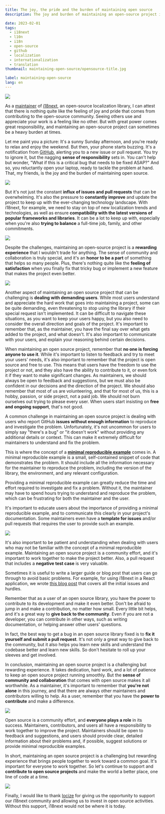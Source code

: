 ```yaml
---
title: The joy, the pride and the burden of maintaining open source
description: The joy and burden of maintaining an open-source project involves the influx of issues and pull requests, constant improvement, dealing with demanding users, and the importance of providing a minimal reproducible example to reduce time and effort for both maintainers and users, but despite the challenges, it is a rewarding experience that fosters a sense of community and collaboration.

date: 2023-02-01
tags:
  - i18next
  - l10n
  - i18n
  - open-source
  - github
  - localization
  - internationalization
  - translation
thumbnail: maintaining-open-source/opensource-title.jpg

label: maintaining-open-source
lang: en
---
```


![](opensource-title.jpg)

As a [maintainer](https://github.com/i18next/i18next/graphs/contributors) of [i18next](https://www.i18next.com), an open-source localization library, I can attest that there is nothing quite like the feeling of joy and pride that comes from contributing to the open-source community. Seeing others use and appreciate your work is a feeling like no other. But with great power comes great responsibility, and maintaining an open-source project can sometimes be a heavy burden at times.

Let me paint you a picture: It's a sunny Sunday afternoon, and you're ready to relax and enjoy the weekend. But then, your phone starts buzzing. It's a notification from [GitHub](https://github.com), alerting you to a new issue or pull request. You try to ignore it, but the nagging **sense of responsibility** sets in. You can't help but wonder, "What if this is a critical bug that needs to be fixed ASAP?" And so, you reluctantly open your laptop, ready to tackle the problem at hand. That, my friends, is the joy and the burden of maintaining open source.

![](sunday-interruption.jpg)

But it's not just the constant **influx of issues and pull requests** that can be overwhelming. It's also the pressure to **constantly improve** and update the project to keep up with the ever-changing technology landscape. With i18next, for example, we need to stay on top of new localization trends and technologies, as well as ensure **compatibility with the latest versions of popular frameworks and libraries**. It can be a lot to keep up with, especially when you're also **trying to balance** a full-time job, family, and other commitments.

![](i18next_ecosystem.webp)

Despite the challenges, maintaining an open-source project is a **rewarding experience** that I wouldn't trade for anything. The sense of community and collaboration is truly special, and it's an **honor to be a part** of something that helps so many people. Plus, there's nothing quite like the **feeling of satisfaction** when you finally fix that tricky bug or implement a new feature that makes the project even better.

![](satisfaction.jpg)

Another aspect of maintaining an open source project that can be challenging is **dealing with demanding users**. While most users understand and appreciate the hard work that goes into maintaining a project, some can be quite demanding, even threatening to stop using the library if their special request isn't implemented. It can be difficult to navigate these situations, as you want to keep your users happy, but you also need to consider the overall direction and goals of the project. It's important to remember that, as the maintainer, you have the final say over what gets added to the project, and what doesn't. It's also important to communicate with your users, and explain your reasoning behind certain decisions.

When maintaining an open source project, remember that **no one is forcing anyone to use it**. While it's important to listen to feedback and try to meet your users' needs, it's also important to remember that the project is open source and free to use. This means that users have the freedom to use the project or not, and they also have the ability to contribute to it, or even fork it if they want to make significant changes. As maintainers, we should always be open to feedback and suggestions, but we must also be confident in our decisions and the direction of the project. We should also remember that most of us are volunteering, and that for most of us, this is a hobby, passion, or side project, not a paid job. We should not burn ourselves out trying to please every user. When users start insisting on **free and ongoing support**, that's not good.

A common challenge in maintaining an open source project is dealing with users who report GitHub **issues without enough information** to reproduce and investigate the problem. Unfortunately, it's not uncommon for users to simply say "there's a bug" or "it doesn't work" without providing any additional details or context. This can make it extremely difficult for maintainers to understand and fix the problem.

This is where the concept of a [**minimal reproducible example**](https://minimum-reproduction.wtf/) comes in. A minimal reproducible example is a small, self-contained snippet of code that demonstrates the problem. It should include all the information necessary for the maintainer to reproduce the problem, including the version of the library, the environment, and any relevant configuration.

Providing a minimal reproducible example can greatly reduce the time and effort required to investigate and fix a problem. Without it, the maintainer may have to spend hours trying to understand and reproduce the problem, which can be frustrating for both the maintainer and the user.

It's important to educate users about the importance of providing a minimal reproducible example, and to communicate this clearly in your project's documentation. Some maintainers even have a **template for issues** and/or pull requests that requires the user to provide such an example.

![](mre.jpg)

It's also important to be patient and understanding when dealing with users who may not be familiar with the concept of a minimal reproducible example. Maintaining an open source project is a community effort, and it's important to work together to make the project better. Also, a pull request that includes a **negative test case** is very valuable.

Sometimes it is useful to write a larger guide or blog post that users can go through to avoid basic problems.
For example, for using i18next in a React application, we wrote [this blog post](../react-i18next-en/) that covers all the initial issues and hurdles.

Remember that as a user of an open source library, you have the power to contribute to its development and make it even better. Don't be afraid to jump in and make a contribution, no matter how small. Every little bit helps, and it's a great way to **give back to the community**. Even if you are not a developer, you can contribute in other ways, such as writing documentation, or helping answer other users' questions.

In fact, the best way to get a bug in an open source library fixed is to **fix it yourself and submit a pull request**. It's not only a great way to give back to the community, but it also helps you learn new skills and understand the codebase better and learn new skills. So don't hesitate to roll up your sleeves and get involved.

In conclusion, maintaining an open source project is a challenging but rewarding experience. It takes dedication, hard work, and a lot of patience to keep an open source project running smoothly. But the **sense of community and collaboration** that comes with open source makes it all worthwhile. As a maintainer, it's important to remember that **you're not alone** in this journey, and that there are always other maintainers and contributors willing to help. As a user, remember that you have the **power to contribute** and make a difference.

![](contribute.jpg)

Open source is a community effort, and **everyone plays a role** in its success. Maintainers, contributors, and users all have a responsibility to work together to improve the project. Maintainers should be open to feedback and suggestions, and users should provide clear, detailed information about their problems and, if possible, suggest solutions or provide minimal reproducible examples.

In short, maintaining an open source project is a challenging but rewarding experience that brings people together to work toward a common goal. It's important for everyone to work together. So let's continue to support and **contribute to open source projects** and make the world a better place, one line of code at a time.

![](team-work.jpg)

Finally, I would like to thank [locize](https://locize.com/i18next.html#official-sponsor) for giving us the opportunity to support our i18next community and allowing us to invest in open source activities.
Without this support, i18next would not be where it is today.

<script type="application/ld+json">
  {
    "@context": "https://schema.org",
    "@type": "FAQPage",
    "mainEntity": [{
      "@type": "Question",
      "name": "What is i18next?",
      "acceptedAnswer": {
        "@type": "Answer",
        "text": "i18next is an internationalization-framework written in and for JavaScript. But it's much more than that. i18next goes beyond just providing the standard i18n features such as (plurals, context, interpolation, format). It provides you with a complete solution to localize your product from web to mobile and desktop."
      }
    },{
      "@type": "Question",
      "name": "What are the challenges of maintaining an open-source project?",
      "acceptedAnswer": {
        "@type": "Answer",
        "text": "Constantly having to address new issues and pull requests, staying up-to-date with the latest trends and technologies, balancing other commitments and dealing with demanding users are some of the challenges of maintaining an open-source project."
      }
    },{
      "@type": "Question",
      "name": "How does one handle demanding users?",
      "acceptedAnswer": {
        "@type": "Answer",
        "text": "The maintainer has the final say on what gets added to the project. It's important to communicate with users, explain reasoning behind decisions and remember that the project is open source and free to use."
      }
    },{
      "@type": "Question",
      "name": "What is the feeling of joy and pride in contributing to an open-source project?",
      "acceptedAnswer": {
        "@type": "Answer",
        "text": "Contributing to an open-source project brings a sense of joy and pride from seeing others use and appreciate one's work."
      }
    },{
      "@type": "Question",
      "name": "Is maintaining an open-source project always easy?",
      "acceptedAnswer": {
        "@type": "Answer",
        "text": "No, maintaining an open-source project can be a heavy burden at times due to the constant influx of issues and pull requests and the pressure to constantly improve and update the project."
      }
    }]
  }
</script>
